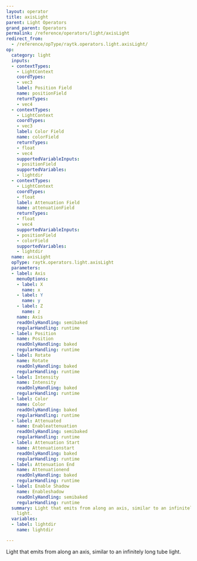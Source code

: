 ```yaml
---
layout: operator
title: axisLight
parent: Light Operators
grand_parent: Operators
permalink: /reference/operators/light/axisLight
redirect_from:
  - /reference/opType/raytk.operators.light.axisLight/
op:
  category: light
  inputs:
  - contextTypes:
    - LightContext
    coordTypes:
    - vec3
    label: Position Field
    name: positionField
    returnTypes:
    - vec4
  - contextTypes:
    - LightContext
    coordTypes:
    - vec3
    label: Color Field
    name: colorField
    returnTypes:
    - float
    - vec4
    supportedVariableInputs:
    - positionField
    supportedVariables:
    - lightdir
  - contextTypes:
    - LightContext
    coordTypes:
    - float
    label: Attenuation Field
    name: attenuationField
    returnTypes:
    - float
    - vec4
    supportedVariableInputs:
    - positionField
    - colorField
    supportedVariables:
    - lightdir
  name: axisLight
  opType: raytk.operators.light.axisLight
  parameters:
  - label: Axis
    menuOptions:
    - label: X
      name: x
    - label: Y
      name: y
    - label: Z
      name: z
    name: Axis
    readOnlyHandling: semibaked
    regularHandling: runtime
  - label: Position
    name: Position
    readOnlyHandling: baked
    regularHandling: runtime
  - label: Rotate
    name: Rotate
    readOnlyHandling: baked
    regularHandling: runtime
  - label: Intensity
    name: Intensity
    readOnlyHandling: baked
    regularHandling: runtime
  - label: Color
    name: Color
    readOnlyHandling: baked
    regularHandling: runtime
  - label: Attenuated
    name: Enableattenuation
    readOnlyHandling: semibaked
    regularHandling: runtime
  - label: Attenuation Start
    name: Attenuationstart
    readOnlyHandling: baked
    regularHandling: runtime
  - label: Attenuation End
    name: Attenuationend
    readOnlyHandling: baked
    regularHandling: runtime
  - label: Enable Shadow
    name: Enableshadow
    readOnlyHandling: semibaked
    regularHandling: runtime
  summary: Light that emits from along an axis, similar to an infinitely long tube
    light.
  variables:
  - label: lightdir
    name: lightdir

---
```



Light that emits from along an axis, similar to an infinitely long tube light.
